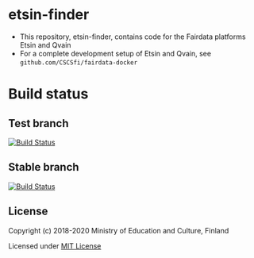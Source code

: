 # etsin-finder

- This repository, etsin-finder, contains code for the Fairdata platforms Etsin and Qvain
- For a complete development setup of Etsin and Qvain, see `github.com/CSCSfi/fairdata-docker`

# Build status

## Test branch
[![Build Status](https://travis-ci.com/CSCfi/etsin-finder.svg?branch=test)](https://travis-ci.com/CSCfi/etsin-finder)

## Stable branch
[![Build Status](https://travis-ci.com/CSCfi/etsin-finder.svg?branch=stable)](https://travis-ci.com/CSCfi/etsin-finder)

License
-------
Copyright (c) 2018-2020 Ministry of Education and Culture, Finland

Licensed under [MIT License](LICENSE)
